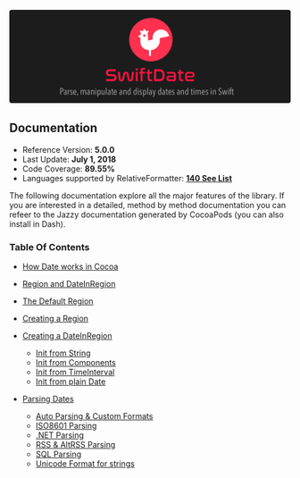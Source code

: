 ![](./SwiftDate.png)

## Documentation

- Reference Version: **5.0.0**
- Last Update: **July 1, 2018**
- Code Coverage: **89.55%**
- Languages supported by RelativeFormatter: [**140 See List**](Languages.md)

The following documentation explore all the major features of the library. If you are interested in a detailed, method by method documentation you can refeer to the Jazzy documentation generated by CocoaPods (you can also install in Dash).

### Table Of Contents

- [How Date works in Cocoa](Introduction.md#how_date_works)
- [Region and DateInRegion](Introduction.md#region_dateinregion)
- [The Default Region](Introduction.md#default_region)
- [Creating a Region](Introduction.md#creating_region)
- [Creating a DateInRegion](Introduction.md#creating_dateinregion)
	- [Init from String](Introduction.md#initfromstring)
	- [Init from Components](Introduction.md#initfromcomponents)
	- [Init from TimeInterval](Introduction.md#initfromtimeinterval)
	- [Init from plain Date](Introduction.md#initfromplaindate)

- [Parsing Dates](Parsing_Dates.md#index)
	- [Auto Parsing & Custom Formats](Parsing_Dates.md#autoparsing)
	- [ISO8601 Parsing](Parsing_Dates.md#iso8601)
	- [.NET Parsing](Parsing_Dates.md#dotnet)
	- [RSS & AltRSS Parsing](Parsing_Dates.md#rssaltrss)
	- [SQL Parsing](Parsing_Dates.md#sql)
	- [Unicode Format for strings](UnicodeTable.md)
